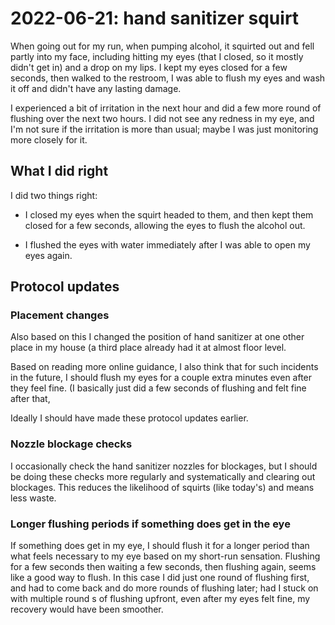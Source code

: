 # 2022-06-21: hand sanitizer squirt

When going out for my run, when pumping alcohol, it squirted out and
fell partly into my face, including hitting my eyes (that I closed, so
it mostly didn't get in) and a drop on my lips. I kept my eyes closed
for a few seconds, then walked to the restroom, I was able to flush my
eyes and wash it off and didn't have any lasting damage.

I experienced a bit of irritation in the next hour and did a few more
round of flushing over the next two hours. I did not see any redness
in my eye, and I'm not sure if the irritation is more than usual;
maybe I was just monitoring more closely for it.

## What I did right

I did two things right:

* I closed my eyes when the squirt headed to them, and then kept them
  closed for a few seconds, allowing the eyes to flush the alcohol
  out.

* I flushed the eyes with water immediately after I was able to open
  my eyes again.

## Protocol updates

### Placement changes

Also based on this I changed the position of hand sanitizer at one
other place in my house (a third place already had it at almost floor
level.

Based on reading more online guidance, I also think that for such
incidents in the future, I should flush my eyes for a couple extra
minutes even after they feel fine. (I basically just did a few seconds
of flushing and felt fine after that,

Ideally I should have made these protocol updates earlier.

### Nozzle blockage checks

I occasionally check the hand sanitizer nozzles for blockages, but I
should be doing these checks more regularly and systematically and
clearing out blockages. This reduces the likelihood of squirts (like
today's) and means less waste.

### Longer flushing periods if something does get in the eye

If something does get in my eye, I should flush it for a longer period
than what feels necessary to my eye based on my short-run
sensation. Flushing for a few seconds then waiting a few seconds, then
flushing again, seems like a good way to flush. In this case I did
just one round of flushing first, and had to come back and do more
rounds of flushing later; had I stuck on with multiple round s of
flushing upfront, even after my eyes felt fine, my recovery would have
been smoother.
